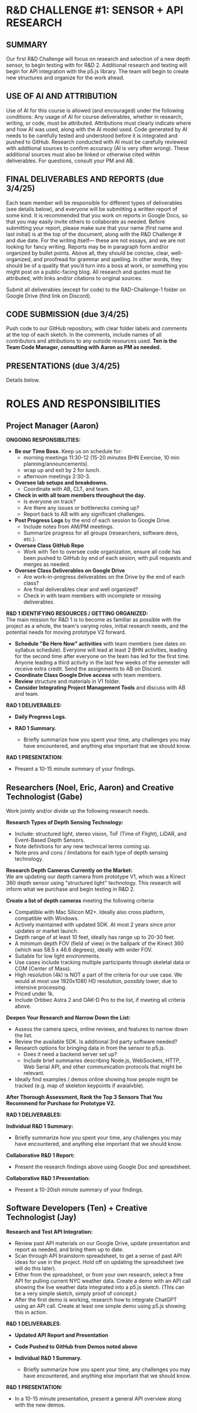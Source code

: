 # R&D CHALLENGE #1: SENSOR + API RESEARCH 
  
## SUMMARY
Our first R&D Challenge will focus on research and selection of a new depth sensor, to begin testing with for R&D 2. Additional research and testing will begin for API integration with the p5.js library. The team will begin to create new structures and organize for the work ahead. 

## USE OF AI AND ATTRIBUTION    
Use of AI for this course is allowed (and encouraged) under the following conditions: Any usage of AI for course deliverables, whether in research, writing, or code, must be attributed. Attributions must clearly indicate where and how AI was used, along with the AI model used. Code generated by AI needs to be carefully tested and understood before it is integrated and pushed to GitHub. Research conducted with AI must be carefully reviewed with additional sources to confirm accuracy (AI is very often wrong). These additional sources must also be linked or otherwise cited within deliverables. For questions, consult your PM and AB.


## FINAL DELIVERABLES AND REPORTS (due 3/4/25)  
Each team member will be responsible for different types of deliverables (see details below), and everyone will be submitting a written report of some kind. It is recommended that you work on reports in Google Docs, so that you may easily invite others to collaborate as needed. Before submitting your report, please make sure that your name (first name and last initial) is at the top of the document, along with the R&D Challenge # and due date. For the writing itself— these are not essays, and we are not looking for fancy writing. Reports may be in paragraph form and/or organized by bullet points. Above all, they should be concise, clear, well-organized, and proofread for grammar and spelling. In other words, they should be of a quality that you’d turn into a boss at work, or something you might post on a public-facing blog. All research and quotes must be attributed, with links and/or citations to original sources. 
   
Submit all deliverables (except for code) to the RAD-Challenge-1 folder on Google Drive (find link on Discord).    


## CODE SUBMISSION (due 3/4/25)  
Push code to our GitHub repository, with clear folder labels and comments at the top of each sketch. In the comments, include names of all contributors and attributions to any outside resources used.  **Ten is the Team Code Manager, consulting with Aaron as PM as needed.**    
  
## PRESENTATIONS (due 3/4/25)  
Details below.   
  
# ROLES AND RESPONSIBILITIES  
  
## Project Manager (Aaron)
**ONGOING RESPONSIBILITIES:**  
* **Be our Time Boss.** Keep us on schedule for:   
  * morning meetings 11:30-12 (15-20 minutes BHN Exercise, 10 min planning/announcements).
  * wrap up and exit by 2 for lunch.
  * afternoon meetings 2:30-3.     
* **Oversee lab setups and breakdowns.**     
  * Coordinate with AB, CLT, and team.   
* **Check in with all team members throughout the day.**  
  * Is everyone on track?  
  * Are there any issues or bottlenecks coming up?  
  * Report back to AB with any significant challenges.    
* **Post Progress Logs** by the end of each session to Google Drive.     
  * Include notes from AM/PM meetings.  
  * Summarize progress for all groups (researchers, software devs, etc.).    
* **Oversee Class GitHub Repo**  
  * Work with Ten to oversee code organization, ensure all code has been pushed to GitHub by end of each sesion, with pull requests and merges as needed. 
* **Oversee Class Deliverables on Google Drive**  
  * Are work-in-progress deliverables on the Drive by the end of each class?
  * Are final deliverables clear and well organized?  
   * Check in with team members with incomplete or missing deliverables. 
  
**R&D 1 IDENTIFYING RESOURCES / GETTING ORGANIZED:**       
The main mission for R&D 1 is to become as familiar as possible with the project as a whole, the team's varying roles, initial research needs, and the potential needs for moving prototype V2 forward. 
  * **Schedule "Be Here Now" activities** with team members (see dates on syllabus schedule). Everyone will lead at least 2 BHN activities, leading for the second time after everyone on the team has led for the first time. Anyone leading a third activity in the last few weeks of the semester will receive extra credit. Send the assignments to AB on Discord.
  * **Coordinate Class Google Drive access** with team members.              
  * **Review** structure and materials in V1 folder.     
  * **Consider Integrating Project Management Tools** and discuss with AB and team.
   
**RAD 1 DELIVERABLES:**       
* **Daily Progress Logs.**  

* **RAD 1 Summary.**  
  * Briefly summarize how you spent your time, any challenges you may have encountered, and anything else important that we should know.        

**RAD 1 PRESENTATION:**    
* Present a 10-15 minute summary of your findings.  
  
## Researchers (Noel, Eric, Aaron) and Creative Technologist (Gabe)   
Work jointly and/or divide up the following research needs.  

**Research Types of Depth Sensing Technology:**
* Include: structured light, stereo vision, ToF (Time of Flight), LiDAR, and Event-Based Depth Sensors.  
* Note definitions for any new technical terms coming up.   
* Note pros and cons / limitations for each type of depth sensing technology.   
  
**Research Depth Cameras Currently on the Market:**   
We are updating our depth camera from prototype V1, which was a Kinect 360 depth sensor using "structured light" technology. This research will inform what we purchase and begin testing in R&D 2. 

**Create a list of depth cameras** meeting the following criteria:  
  * Compatible with Mac Silicon M2+. Ideally also cross platform, compatible with Windows.    
  * Actively maintained with updated SDK. At most 2 years since prior updates or market launch.     
  * Depth range of at least 10 feet, ideally has range up to 20-30 feet.  
  * A minimum depth FOV (field of view) in the ballpark of the Kinect 360 (which was 58.5 x 46.6 degrees), ideally with wider FOV.   
  * Suitable for low light environments.   
  * Use cases include tracking multiple participants through skeletal data or COM (Center of Mass).  
  * High resolution (4k) is NOT a part of the criteria for our use case. We would at most use 1920x1080 HD resolution, possibly lower, due to intensive processing.  
  * Priced under 1k.  
  * Include Orbbec Astra 2 and OAK-D Pro to the list, if meeting all criteria above.

  **Deepen Your Research and Narrow Down the List:**
  * Assess the camera specs, online reviews, and features to narrow down the list.  
  * Review the available SDK. Is additional 3rd party software needed?  
  * Research options for bringing data in from the sensor to p5.js. 
    * Does it need a backend server set up?  
    * Include brief summaries describing Node.js, WebSockets, HTTP, Web Serial API, and other communication protocols that might be relevant.   
  * Ideally find examples / demos online showing how people might be tracked (e.g. map of skeleton keypoints if avaialvble).

  **After Thorough Assessment, Rank the Top 3 Sensors That You Recommend for Purchase for Prototype V2.** 

  
**RAD 1 DELIVERABLES:**     

         
**Individual R&D 1 Summary:**  
  * Briefly summarize how you spent your time, any challenges you may have encountered, and anything else important that we should know.            

**Collaborative R&D 1 Report:**      
* Present the research findings above using Google Doc and spreadsheet.  

**Collaborative R&D 1 Presentation:**      
* Present a 10-20ish minute summary of your findings.  
  
## Software Developers (Ten) + Creative Technologist (Jay)

**Research and Test API Integration:** 
* Review past API materials on our Google Drive, update presentation and report as needed, and bring them up to date.  
* Scan through API brainstorm spreadsheet, to get a sense of past API ideas for use in the project. Hold off on updating the spreadsheet (we will do this later).  
* Either from the spreadsheet, or from your own research, select a free API for pulling current NYC weather data. Create a demo with an API call showing the live weather data integrated into a p5.js sketch. (This can be a very simple sketch, simply proof of concept.)
* After the first demo is working, research how to integrate ChatGPT using an API call. Create at least one simple demo using p5.js showing this in action.

**R&D 1 DELIVERABLES**:   
  * **Updated API Report and Presentation**  

  * **Code Pushed to GitHub from Demos noted above**           

  * **Individual R&D 1 Summary.**  
    * Briefly summarize how you spent your time, any challenges you may have encountered, and anything else important that we should know. 
  
**R&D 1 PRESENTATION:**    
* In a 10-15 minute presentation, present a  general API overview along with the new demos. 

 
 
 
      